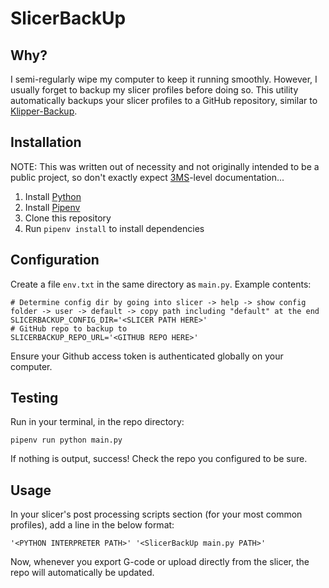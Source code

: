 # SlicerBackUp

## Why?

I semi-regularly wipe my computer to keep it running smoothly. However, I usually forget to backup my slicer profiles before doing so. This utility automatically backups your slicer profiles to a GitHub repository, similar to [Klipper-Backup](https://github.com/Staubgeborener/Klipper-Backup).

## Installation

NOTE: This was written out of necessity and not originally intended to be a public project, so don't exactly expect [3MS](https://3ms.3dcoded.xyz/)-level documentation...

1. Install [Python](https://www.python.org/)
2. Install [Pipenv](https://pipenv.pypa.io/en/latest/)
3. Clone this repository
4. Run `pipenv install` to install dependencies

## Configuration

Create a file `env.txt` in the same directory as `main.py`. Example contents:

```
# Determine config dir by going into slicer -> help -> show config folder -> user -> default -> copy path including "default" at the end
SLICERBACKUP_CONFIG_DIR='<SLICER PATH HERE>'
# GitHub repo to backup to
SLICERBACKUP_REPO_URL='<GITHUB REPO HERE>'
```

Ensure your Github access token is authenticated globally on your computer.

## Testing

Run in your terminal, in the repo directory:

```
pipenv run python main.py
```

If nothing is output, success! Check the repo you configured to be sure.

## Usage

In your slicer's post processing scripts section (for your most common profiles), add a line in the below format:

```
'<PYTHON INTERPRETER PATH>' '<SlicerBackUp main.py PATH>'
```

Now, whenever you export G-code or upload directly from the slicer, the repo will automatically be updated.